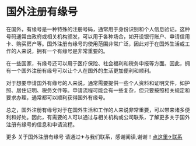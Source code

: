# 国外注册有缘号

在国外，有缘号是一种特殊的注册号码，通常用于身份识别和个人信息验证。这种号码通常由政府或相关机构颁发，可以用于各种场合，如开设银行账户、申请信用卡、购买房产等。国外注册有缘号的使用范围非常广泛，因此对于在国外生活或工作的人来说，拥有一个有缘号是非常重要的。

在一些国家，有缘号还可以用于医疗保险、社会福利和税务申报等方面。因此，拥有一个国外注册有缘号可以让个人在国外的生活更加便利和顺利。

对于想要申请国外有缘号的人来说，通常需要提供一些个人资料和证明文件，如护照、居住证明、税务文件等。申请流程可能会有一些复杂，但只要按照相关规定和要求办理，通常都可以顺利获得国外有缘号。

总之，国外注册有缘号对于在国外生活和工作的人来说非常重要，可以带来诸多便利和好处。因此，有需要的人可以通过与相关机构或公司联系，了解更多关于国外注册有缘号的信息和申请流程。

更多 关于国外注册有缘号 请通过✈与我们联系，感谢阅读,谢谢！[点这里✈联系](https://sms.k02.cc)